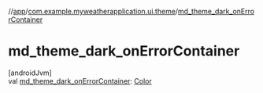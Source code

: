 //[app](../../index.md)/[com.example.myweatherapplication.ui.theme](index.md)/[md_theme_dark_onErrorContainer](md_theme_dark_on-error-container.md)

# md_theme_dark_onErrorContainer

[androidJvm]\
val [md_theme_dark_onErrorContainer](md_theme_dark_on-error-container.md): [Color](https://developer.android.com/reference/kotlin/androidx/compose/ui/graphics/Color.html)
